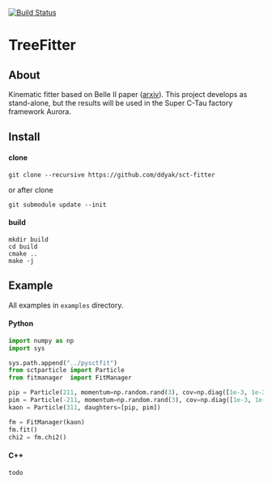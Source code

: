 [![Build Status](https://travis-ci.org/ddyak/sct-fitter.svg?branch=master)](https://travis-ci.org/ddyak/sct-fitter)

# TreeFitter

## About

Kinematic fitter based on Belle II paper ([arxiv](https://arxiv.org/pdf/1901.11198.pdf)). This project develops as stand-alone, but the results will be used in the Super C-Tau factory framework Aurora.

## Install

#### clone 
```
git clone --recursive https://github.com/ddyak/sct-fitter
```

or after clone

```
git submodule update --init
```

#### build

```
mkdir build
cd build
cmake ..
make -j
```

## Example

All examples in `examples` directory.

#### Python
```python
import numpy as np
import sys

sys.path.append("../pysctfit")
from sctparticle import Particle
from fitmanager  import FitManager

pip = Particle(211, momentum=np.random.rand(3), cov=np.diag([1e-3, 1e-3, 1e-3]))
pim = Particle(-211, momentum=np.random.rand(3), cov=np.diag([1e-3, 1e-3, 1e-3]))
kaon = Particle(311, daughters=[pip, pim])

fm = FitManager(kaon)
fm.fit()
chi2 = fm.chi2()
```

#### C++
``` C++
todo
```